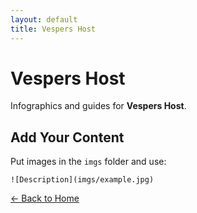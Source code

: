 ```yaml
---
layout: default
title: Vespers Host
---
```


<div class="container">
<h1>Vespers Host</h1>
<p>Infographics and guides for <strong>Vespers Host</strong>.</p>
</div>

## Add Your Content

Put images in the `imgs` folder and use:

`![Description](imgs/example.jpg)`

[← Back to Home](../../Home.html)
